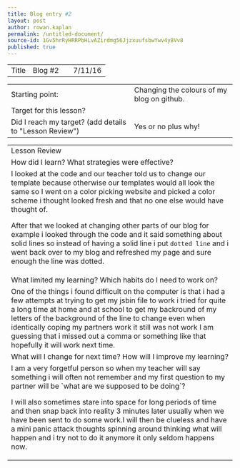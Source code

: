 ```yaml
---
title: Blog entry #2
layout: post
author: rowan.kaplan
permalink: /untitled-document/
source-id: 1Gv5hrRyHRRPbHLvAZirdmg56JjzxuufsbwYwv4y8Vv8
published: true
---
```

<table>
  <tr>
    <td>Title</td>
    <td>Blog #2</td>
    <td></td>
    <td>7/11/16</td>
  </tr>
</table>


<table>
  <tr>
    <td>Starting point:</td>
    <td>Changing the colours of my blog on github.</td>
  </tr>
  <tr>
    <td>Target for this lesson?</td>
    <td></td>
  </tr>
  <tr>
    <td>Did I reach my target? 
(add details to "Lesson Review")</td>
    <td>Yes or no plus why! </td>
  </tr>
</table>


<table>
  <tr>
    <td>Lesson Review</td>
  </tr>
  <tr>
    <td>How did I learn? What strategies were effective? </td>
  </tr>
  <tr>
    <td>I looked at the code and our teacher told us to change our template because otherwise our templates would all look the same so I went on a color picking website and picked a color scheme i thought looked fresh and that no one else would have thought of.

After that we looked at changing other parts of our blog for example i looked through the code and it said something about solid lines so instead of having a solid line i put `dotted line` and i went back over to my blog and refreshed my page and sure enough the line was dotted.</td>
  </tr>
  <tr>
    <td>What limited my learning? Which habits do I need to work on? </td>
  </tr>
  <tr>
    <td>One of the things i found difficult on the computer is that i had a few attempts at trying to get my jsbin file to work i tried for quite a long time at home and at school to get my backround of my letters of the background of the line to change even when identically coping my partners work it still was not work I am guessing that i missed out a comma or something like that hopefully it will work next time.</td>
  </tr>
  <tr>
    <td>What will I change for next time? How will I improve my learning?</td>
  </tr>
  <tr>
    <td>I am a very forgetful person so when my teacher will say something i will often not remember and my first question to my partner will be `what are we supposed to be doing`?

I will also sometimes stare into space for long periods of time and then snap back into reality 3 minutes later usually when we have been sent to do some work.I will then be clueless and have a mini panic attack thoughts spinning around thinking what will happen and i try not to do it anymore it only seldom happens now.</td>
  </tr>
</table>


